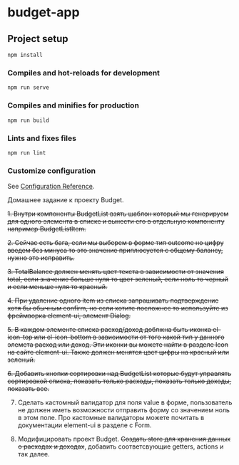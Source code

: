 # budget-app

## Project setup
```
npm install
```

### Compiles and hot-reloads for development
```
npm run serve
```

### Compiles and minifies for production
```
npm run build
```

### Lints and fixes files
```
npm run lint
```

### Customize configuration
See [Configuration Reference](https://cli.vuejs.org/config/).

Домашнее задание к проекту Budget.

 ~~1. Внутри компоненты BudgetList взять шаблон который мы генерируем для одного элемента в списке и вынести его в отдельную компоненту например BudgetListItem.~~ 

~~2. Сейчас есть бага, если мы выберем в форме тип outcome но цифру введем без минуса то это значение приплюсуется с общему балансу, нужно это исправить.~~

~~3. TotalBalance должен менять цвет текста в зависимости от значения total, если значение больше нуля то цвет  зеленый, если ноль то черный и если меньше нуля то красный.~~

~~4. При удаление одного item из списка запрашивать подтверждение хотя бы  обычным confirm, но если хотите посложнее то используйте из фреймворка element-ui, элемент Dialog.~~

~~5. В каждом элементе списка расход/доход доблжна быть иконка el-icon-top или el-icon-bottom в зависимости от того какой тип у данного элемета расход или доход. Эти иконки вы можете найти в разделе Icon на сайте element-ui.  Также должен менятся цвет цифры на красный или зеленый.~~

~~6. Добавить кнопки сортировки над BudgetList которые будут управлять сортировкой списка, показать только расходы, показать только доходы, показать все.~~

7. Сделать кастомный валидатор для поля value в форме, пользователь не должен иметь возможности отправить форму со значением ноль в этом поле. Про кастомные валидаторы можете почитать в документации element-ui в разделе с Form.

8. Модифицировать проект Budget. ~~Создать store для хранения данных о расходах и доходах~~, добавить соответсвующие getters, actions и так далее.
